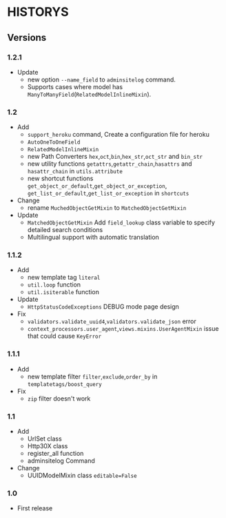 # HISTORYS  

## Versions  

### 1.2.1

- Update  
  - new option `--name_field` to `adminsitelog` command.  
  - Supports cases where model has `ManyToManyField`(`RelatedModelInlineMixin`).  

### 1.2  

- Add  
  - `support_heroku` command, Create a configuration file for heroku  
  - `AutoOneToOneField`  
  - `RelatedModelInlineMixin`  
  - new Path Converters `hex`,`oct`,`bin`,`hex_str`,`oct_str` and `bin_str`  
  - new utility functions `getattrs`,`getattr_chain`,`hasattrs` and `hasattr_chain` in `utils.attribute`  
  - new shortcut functions `get_object_or_default`,`get_object_or_exception`, `get_list_or_default`,`get_list_or_exception` in `shortcuts`  
- Change  
  - rename `MuchedObjectGetMixin` to `MatchedObjectGetMixin`  
- Update  
  - `MatchedObjectGetMixin` Add `field_lookup` class variable to specify detailed search conditions  
  - Multilingual support with automatic translation  

### 1.1.2  

- Add  
  - new template tag `literal`  
  - `util.loop` function  
  - `util.isiterable` function  
- Update  
  - `HttpStatusCodeExceptions` DEBUG mode page design  
- Fix  
  - `validators.validate_uuid4`,`validators.validate_json` error  
  - `context_processors.user_agent`,`views.mixins.UserAgentMixin` issue that could cause `KeyError`  

### 1.1.1  

- Add  
  - new template filter `filter`,`exclude`,`order_by` in `templatetags/boost_query`
- Fix  
  - `zip` filter doesn't work

### 1.1  

- Add  
  - UrlSet class  
  - Http30X class  
  - register_all function  
  - adminsitelog Command  
- Change  
  - UUIDModelMixin class `editable=False`  

### 1.0  

- First release  
